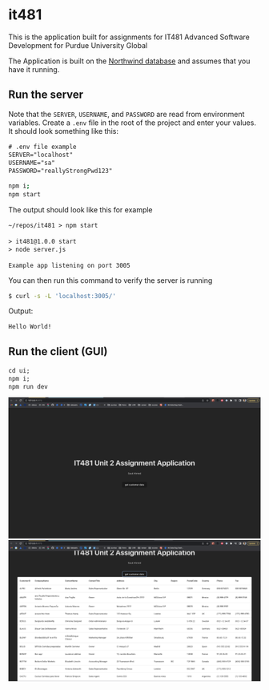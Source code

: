 # it481
This is the application built for assignments for IT481 Advanced Software Development for Purdue University Global

The Application is built on the [Northwind database](https://github.com/Microsoft/sql-server-samples/tree/master/samples/databases/northwind-pubs) and assumes that you have it running.

## Run the server

Note that the `SERVER`, `USERNAME`, and `PASSWORD` are read from environment variables. Create a `.env` file in the root of the project and enter your values. It should look something like this:

```
# .env file example
SERVER="localhost"
USERNAME="sa"
PASSWORD="reallyStrongPwd123"
```

```bash
npm i;
npm start
```

The output should look like this for example

```shell
~/repos/it481 > npm start

> it481@1.0.0 start
> node server.js

Example app listening on port 3005
```

You can then run this command to verify the server is running

```sh
$ curl -s -L 'localhost:3005/'
```

Output:
```
Hello World!
```

## Run the client (GUI)
```
cd ui;
npm i;
npm run dev
```

<img src="./screenshots/blankui.png" width="1080px">
<img src="./screenshots/customerdata.png" width="1080px">

